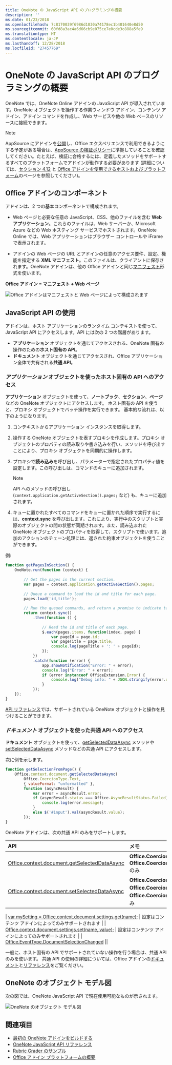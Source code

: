 ```yaml
---
title: OneNote の JavaScript API のプログラミングの概要
description: ''
ms.date: 01/23/2018
ms.openlocfilehash: 7c8170039f6986d1030a74178ec1b401640e8d50
ms.sourcegitcommit: 60fd8a3ac4a6d66cb9e075ce7e0cde3c888a5fe9
ms.translationtype: HT
ms.contentlocale: ja-JP
ms.lasthandoff: 12/28/2018
ms.locfileid: "27457769"
---
```

# <a name="onenote-javascript-api-programming-overview"></a>OneNote の JavaScript API のプログラミングの概要

OneNote では、OneNote Online アドインの JavaScript API が導入されています。OneNote オブジェクトを操作する作業ウィンドウ アドイン、コンテンツ アドイン、アドイン コマンドを作成し、Web サービスや他の Web ベースのリソースに接続できます。

> [!NOTE]
> AppSource にアドインを[公開](../publish/publish.md)し、Office エクスペリエンスで利用できるようにする予定がある場合は、[AppSource の検証ポリシー](https://docs.microsoft.com/office/dev/store/validation-policies)に準拠していることを確認してください。たとえば、検証に合格するには、定義したメソッドをサポートするすべてのプラットフォームでアドインが動作する必要があります (詳細については、[セクション 4.12](https://docs.microsoft.com/office/dev/store/validation-policies#4-apps-and-add-ins-behave-predictably) と [Office アドインを使用できるホストおよびプラットフォーム](../overview/office-add-in-availability.md)のページを参照してください)。

## <a name="components-of-an-office-add-in"></a>Office アドインのコンポーネント

アドインは、2 つの基本コンポーネントで構成されます。

- Web ページと必要な任意の JavaScript、CSS、他のファイルを含む **Web アプリケーション**。これらのファイルは、Web サーバーか、Microsoft Azure などの Web ホスティング サービスでホストされます。OneNote Online では、Web アプリケーションはブラウザー コントロールや iFrame で表示されます。
    
- アドインの Web ページの URL とアドインの任意のアクセス要件、設定、機能を指定する **XML マニフェスト**。このファイルは、クライアントに保存されます。OneNote アドインは、他の Office アドインと同じ[マニフェスト](../develop/add-in-manifests.md)形式を使います。

**Office アドイン = マニフェスト + Web ページ**

![Office アドインはマニフェストと Web ページによって構成されます](../images/onenote-add-in.png)

## <a name="using-the-javascript-api"></a>JavaScript API の使用

アドインは、ホスト アプリケーションのランタイム コンテキストを使って、JavaScript API にアクセスします。API には次の 2 つの階層があります。 

- **アプリケーション** オブジェクトを通じてアクセスされる、OneNote 固有の操作のための**ホスト固有の API**。
- **ドキュメント** オブジェクトを通じてアクセスされ、Office アプリケーション全体で共有される**共通 API**。

### <a name="accessing-the-host-specific-api-through-the-application-object"></a>*アプリケーション* オブジェクトを使ったホスト固有の API へのアクセス

**アプリケーション** オブジェクトを使って、**ノートブック**、**セクション**、**ページ**などの OneNote オブジェクトにアクセスします。 ホスト固有の API を使うと、プロキシ オブジェクトでバッチ操作を実行できます。 基本的な流れは、以下のようになります。 

1. コンテキストからアプリケーション インスタンスを取得します。

2. 操作する OneNote オブジェクトを表すプロキシを作成します。プロキシ オブジェクトのプロパティの読み取りや書き込みを行い、メソッドを呼び出すことにより、プロキシ オブジェクトを同期的に操作します。 

3. プロキシで**読み込み**を呼び出し、パラメーターで指定されたプロパティ値を設定します。この呼び出しは、コマンドのキューに追加されます。

   > [!NOTE]
   > API へのメソッドの呼び出し (`context.application.getActiveSection().pages;` など) も、キューに追加されます。

4. キューに置かれたすべてのコマンドをキューに置かれた順序で実行するには、**context.sync** を呼び出します。これにより、実行中のスクリプトと実際のオブジェクトの間の状態が同期されます。また、読み込まれた OneNote オブジェクトのプロパティを取得して、スクリプトで使います。追加のアクションのチェーン処理には、返された約束オブジェクトを使うことができます。

例: 

```js
function getPagesInSection() {
    OneNote.run(function (context) {
        
        // Get the pages in the current section.
        var pages = context.application.getActiveSection().pages;
        
        // Queue a command to load the id and title for each page.            
        pages.load('id,title');
        
        // Run the queued commands, and return a promise to indicate task completion.
        return context.sync()
            .then(function () {
                
                // Read the id and title of each page. 
                $.each(pages.items, function(index, page) {
                    var pageId = page.id;
                    var pageTitle = page.title;
                    console.log(pageTitle + ': ' + pageId); 
                });
            })
            .catch(function (error) {
                app.showNotification("Error: " + error);
                console.log("Error: " + error);
                if (error instanceof OfficeExtension.Error) {
                    console.log("Debug info: " + JSON.stringify(error.debugInfo));
                }
            });
    });
}
```

[API リファレンス](https://docs.microsoft.com/office/dev/add-ins/reference/overview/onenote-add-ins-javascript-reference)では、サポートされている OneNote オブジェクトと操作を見つけることができます。

### <a name="accessing-the-common-api-through-the-document-object"></a>*ドキュメント* オブジェクトを使った共通 API へのアクセス

**ドキュメント** オブジェクトを使って、[getSelectedDataAsync](https://docs.microsoft.com/javascript/api/office/office.document#getselecteddataasync-coerciontype--options--callback-) メソッドや [setSelectedDataAsync](https://docs.microsoft.com/javascript/api/office/office.document#setselecteddataasync-data--options--callback-) メソッドなどの共通 API にアクセスします。 


次に例を示します。  

```js
function getSelectionFromPage() {
    Office.context.document.getSelectedDataAsync(
        Office.CoercionType.Text,
        { valueFormat: "unformatted" },
        function (asyncResult) {
            var error = asyncResult.error;
            if (asyncResult.status === Office.AsyncResultStatus.Failed) {
                console.log(error.message);
            }
            else $('#input').val(asyncResult.value);
        });
}
```
OneNote アドインは、次の共通 API のみをサポートします。

| API | メモ |
|:------|:------|
| [Office.context.document.getSelectedDataAsync](https://docs.microsoft.com/javascript/api/office/office.document#getselecteddataasync-coerciontype--options--callback-) | **Office.CoercionType.Text** と **Office.CoercionType.Matrix** のみ |
| [Office.context.document.setSelectedDataAsync](https://docs.microsoft.com/javascript/api/office/office.document#setselecteddataasync-data--options--callback-) | **Office.CoercionType.Text**、**Office.CoercionType.Image**、**Office.CoercionType.Html** のみ | 
| 
  [var mySetting = Office.context.document.settings.get(name);](https://docs.microsoft.com/javascript/api/office/office.settings#get-name-) | 設定はコンテンツ アドインによってのみサポートされます | 
| 
  [Office.context.document.settings.set(name, value);](https://docs.microsoft.com/javascript/api/office/office.settings#set-name--value-) | 設定はコンテンツ アドインによってのみサポートされます | 
| [Office.EventType.DocumentSelectionChanged](https://docs.microsoft.com/javascript/api/office/office.documentselectionchangedeventargs) ||

一般に、ホスト固有の API でサポートされていない操作を行う場合は、共通 API のみを使います。 共通 API の使用の詳細については、Office アドインの[ドキュメント](../overview/office-add-ins.md)と[リファレンス](../reference/javascript-api-for-office.md)をご覧ください。


<a name="om-diagram"></a>
## <a name="onenote-object-model-diagram"></a>OneNote のオブジェクト モデル図 
次の図では、OneNote JavaScript API で現在使用可能なものが示されます。

  ![OneNote のオブジェクト モデル図](../images/onenote-om.png)


## <a name="see-also"></a>関連項目

- [最初の OneNote アドインをビルドする](onenote-add-ins-getting-started.md)
- [OneNote JavaScript API リファレンス](https://docs.microsoft.com/office/dev/add-ins/reference/overview/onenote-add-ins-javascript-reference)
- [Rubric Grader のサンプル](https://github.com/OfficeDev/OneNote-Add-in-Rubric-Grader)
- [Office アドイン プラットフォームの概要](../overview/office-add-ins.md)
